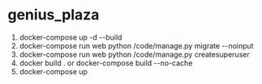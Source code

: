 # genius_plaza

1. docker-compose up -d --build
2. docker-compose run web python /code/manage.py migrate --noinput
3. docker-compose run web python /code/manage.py createsuperuser
4. docker build . or docker-compose build --no-cache 
5. docker-compose up
